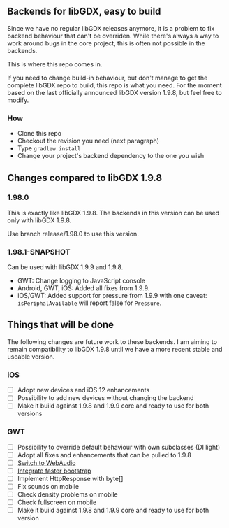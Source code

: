 ## Backends for libGDX, easy to build

Since we have no regular libGDX releases anymore, it is a problem to fix backend behaviour that can't be overriden.
While there's always a way to work around bugs in the core project, this is often not possible in the backends.

This is where this repo comes in.

If you need to change build-in behaviour, but don't manage to get the complete libGDX repo to build, this repo is what you need.
For the moment based on the last officially announced libGDX version 1.9.8, but feel free to modify.


### How

* Clone this repo
* Checkout the revision you need (next paragraph)
* Type `gradlew install`
* Change your project's backend dependency to the one you wish

## Changes compared to libGDX 1.9.8

### 1.98.0

This is exactly like libGDX 1.9.8. The backends in this version can be used only with libGDX 1.9.8.

Use branch release/1.98.0 to use this version.

### 1.98.1-SNAPSHOT

Can be used with libGDX 1.9.9 and 1.9.8.

* GWT: Change logging to JavaScript console
* Android, GWT, iOS: Added all fixes from 1.9.9.
* iOS/GWT: Added support for pressure from 1.9.9 with one caveat: `isPeriphalAvailable` will report false for `Pressure`.


## Things that will be done

The following changes are future work to these backends. I am aiming to remain compatibility to
libGDX 1.9.8 until we have a more recent stable and useable version.

### iOS
- [ ] Adopt new devices and iOS 12 enhancements
- [ ] Possibility to add new devices without changing the backend
- [ ] Make it build against 1.9.8 and 1.9.9 core and ready to use for both versions

### GWT
- [ ] Possibility to override default behaviour with own subclasses (DI light)
- [ ] Adopt all fixes and enhancements that can be pulled to 1.9.8
- [ ] [Switch to WebAudio](https://github.com/libgdx/libgdx/pull/4220)
- [ ] [Integrate faster bootstrap](https://github.com/MonsterOfCookie/libGDXGwtHtmlExample)
- [ ] Implement HttpResponse with byte[]
- [ ] Fix sounds on mobile
- [ ] Check density problems on mobile
- [ ] Check fullscreen on mobile
- [ ] Make it build against 1.9.8 and 1.9.9 core and ready to use for both version
